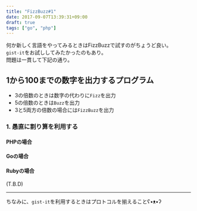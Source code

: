 ```yaml
---
title: "FizzBuzz#1"
date: 2017-09-07T13:39:31+09:00
draft: true
tags: ["go", "php"]
---
```


何か新しく言語をやってみるときはFizzBuzzで試すのがちょうど良い。  
`gist-it`をお試ししてみたかったのもあり。  
問題は一貫して下記の通り。

## 1から100までの数字を出力するプログラム
- 3の倍数のときは数字の代わりに`Fizz`を出力
- 5の倍数のときは`Buzz`を出力
- 3と5両方の倍数の場合には`FizzBuzz`を出力

### 1. 愚直に割り算を利用する
#### PHPの場合
<script src="https://gist-it.appspot.com/github/mi-bear/php-fizzbuzz/blob/master/fizzbuzz-01.php"></script>

#### Goの場合
<script src="https://gist-it.appspot.com/github/mi-bear/go-fizzbuzz/blob/master/fizzbuzz-01.go"></script>

#### Rubyの場合
(T.B.D)

---

ちなみに、`gist-it`を利用するときはプロトコルを揃えることʕ•ᴥ•ʔ

